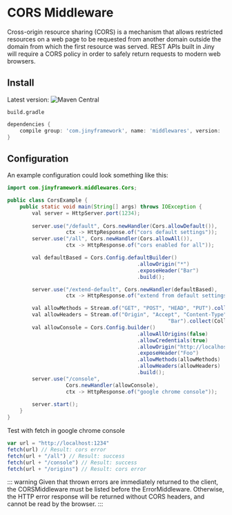 # CORS Middleware

Cross-origin resource sharing (CORS) is a mechanism that allows restricted resources on a web page to be requested
 from another domain outside the domain from which the first resource was served. REST APIs built in Jiny will require
  a CORS policy in order to safely return requests to modern web browsers.
  
## Install

Latest version: ![Maven Central](https://img.shields.io/maven-central/v/com.jinyframework/middlewares?style=flat-square)

`build.gradle`

```groovy
dependencies {
    compile group: 'com.jinyframework', name: 'middlewares', version: '{latest_version}'
}
```

## Configuration
  
An example configuration could look something like this:

```java
import com.jinyframework.middlewares.Cors;

public class CorsExample {
    public static void main(String[] args) throws IOException {
        val server = HttpServer.port(1234);
  
        server.use("/default", Cors.newHandler(Cors.allowDefault()),
                   ctx -> HttpResponse.of("cors default settings"));
        server.use("/all", Cors.newHandler(Cors.allowAll()),
                   ctx -> HttpResponse.of("cors enabled for all"));

        val defaultBased = Cors.Config.defaultBuilder()
                                          .allowOrigin("*")
                                          .exposeHeader("Bar")
                                          .build();

        server.use("/extend-default", Cors.newHandler(defaultBased),
                   ctx -> HttpResponse.of("extend from default settings"));

        val allowMethods = Stream.of("GET", "POST", "HEAD", "PUT").collect(Collectors.toList());
        val allowHeaders = Stream.of("Origin", "Accept", "Content-Type", "X-Requested-With",
                                                    "Bar").collect(Collectors.toList());
        val allowConsole = Cors.Config.builder()
                                          .allowAllOrigins(false)
                                          .allowCredentials(true)
                                          .allowOrigin("http://localhost:8080")
                                          .exposeHeader("Foo")
                                          .allowMethods(allowMethods)
                                          .allowHeaders(allowHeaders)
                                          .build();
        server.use("/console",
                   Cors.newHandler(allowConsole),
                   ctx -> HttpResponse.of("google chrome console"));
        
        server.start();
    }
}
```

Test with fetch in google chrome console

```javascript
var url = "http://localhost:1234"
fetch(url) // Result: cors error
fetch(url + "/all") // Result: success
fetch(url + "/console") // Result: success
fetch(url + "/origins") // Result: cors error
```

::: warning
Given that thrown errors are immediately returned to the client, the CORSMiddleware must be listed before the ErrorMiddleware. Otherwise, the HTTP error response will be returned without CORS headers, and cannot be read by the browser.
:::
